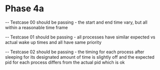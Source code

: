 # Phase 4a


-- Testcase 00 should be passing - the start and end time vary, but all within a reasonable time frame

-- Testcase 01 should be passing - all processes have similar expected vs actual wake up times and all have same priority

-- Testcase 02 should be passing - the timing for each process after sleeping for its designated amount of time is slightly off and the expected pid for each process differs from the actual pid which is ok









